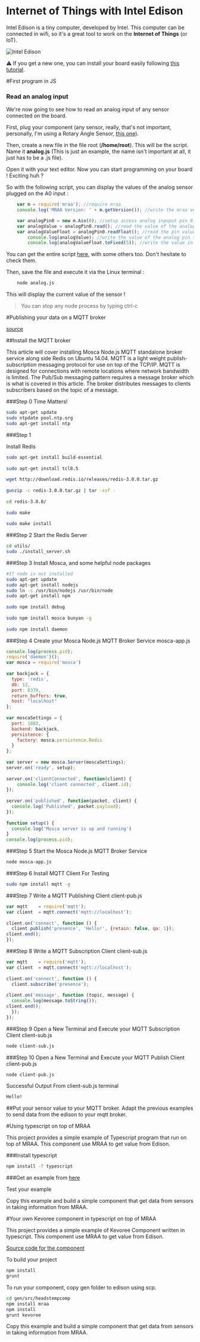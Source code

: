 Internet of Things with Intel Edison
=======

Intel Edison is a tiny computer, developed by Intel. This computer can be connected in wifi, so it's a great tool to work on the **Internet of Things** (or IoT).

![Intel Edison](http://www.seeedstudio.com/depot/images/102990161%201.jpg)


:warning:
If you get a new one, you can install your board easily following [this tutorial](INSTALL.md).

#First program in JS

###  Read an analog input ###

We're now going to see how to read an analog input of any sensor connected on the board.

First, plug your component (any sensor, really, that's not important, personally, I'm using a Rotary Angle Sensor,  [this one](https://software.intel.com/en-us/iot/hardware/sensors/grove-rotary-angle-sensor)).

Then, create a new file in the file root (**/home/root**). This will be the script.
Name it **analog.js** (This is just an example, the name isn't important at all, it just has to be a .js file).

Open it with your text editor. Now you can start programming on your board ! Exciting huh ?

So with the following script, you can display the values of the analog sensor plugged on the A0 input :

```js
    var m = require('mraa'); //require mraa
	console.log('MRAA Version: ' + m.getVersion()); //write the mraa version to the console

	var analogPin0 = new m.Aio(0); //setup access analog inpuput pin 0
	var analogValue = analogPin0.read(); //read the value of the analog pin
	var analogValueFloat = analogPin0.readFloat(); //read the pin value as a float
		console.log(analogValue); //write the value of the analog pin to the console
		console.log(analogValueFloat.toFixed(5)); //write the value in the float format
```

You can get the entire script [here](https://github.com/intel-iot-devkit/mraa/tree/master/examples/javascript), with some others too. Don't hesitate to check them.



Then, save the file and execute it via the Linux terminal :

```sh
    node analog.js
```

This will display the current value of the sensor !

> You can stop any node process by typing ctrl-c


#Publishing your data on a MQTT broker

[source](http://www.philchen.com/2015/05/04/how-to-setup-a-mosca-node-js-mqtt-broker-service-on-ubuntu-14-04)


##Install the MQTT broker

This article will cover installing Mosca Node.js MQTT standalone broker service along side Redis on Ubuntu 14.04. MQTT is a light weight publish-subscription messaging protocol for use on top of the TCP/IP. MQTT is designed for connections with remote locations where network bandwidth is limited. The Pub/Sub messaging pattern requires a message broker which is what is covered in this article. The broker distributes messages to clients subscribers based on the topic of a message.

###Step 0
Time Matters!

```sh
sudo apt-get update 
sudo ntpdate pool.ntp.org 
sudo apt-get install ntp
```

###Step 1

Install Redis

 
```sh
sudo apt-get install build-essential
 
sudo apt-get install tcl8.5
 
wget http://download.redis.io/releases/redis-3.0.0.tar.gz
 
gunzip -c redis-3.0.0.tar.gz | tar -xvf -
 
cd redis-3.0.0/
 
sudo make
 
sudo make install
```

###Step 2
Start the Redis Server

 
```sh
cd utils/
sudo ./install_server.sh
```

###Step 3
Install Mosca, and some helpful node packages

 
```sh
#If node is not installed
sudo apt-get update
sudo apt-get install nodejs
sudo ln -s /usr/bin/nodejs /usr/bin/node 
sudo apt-get install npm
 
sudo npm install debug
 
sudo npm install mosca bunyan -g
 
sudo npm install daemon
```

###Step 4
Create your Mosca Node.js MQTT Broker Service mosca-app.js

```js
console.log(process.pid);
require('daemon')();
var mosca = require('mosca')
 
var backjack = {
  type: 'redis',
  db: 12,
  port: 6379,
  return_buffers: true,
  host: "localhost"
};
 
var moscaSettings = {
  port: 1883,
  backend: backjack,
  persistence: {
    factory: mosca.persistence.Redis
  }
};
 
var server = new mosca.Server(moscaSettings);
server.on('ready', setup);
 
server.on('clientConnected', function(client) {
    console.log('client connected', client.id);     
});
 
server.on('published', function(packet, client) {
  console.log('Published', packet.payload);
});
 
function setup() {
  console.log('Mosca server is up and running')
}
console.log(process.pid);
```

###Step 5
Start the Mosca Node.js MQTT Broker Service

```sh
node mosca-app.js
```

###Step 6
Install MQTT Client For Testing

```sh
sudo npm install mqtt -g
```

###Step 7
Write a MQTT Publishing Client client-pub.js

 
```js
var mqtt    = require('mqtt');
var client  = mqtt.connect('mqtt://localhost');
 
client.on('connect', function () {
  client.publish('presence', 'Hello!', {retain: false, qa: 1});
client.end();
});
```

###Step 8
Write a MQTT Subscription Client client-sub.js

 
```js
var mqtt    = require('mqtt');
var client  = mqtt.connect('mqtt://localhost');
 
client.on('connect', function () {
  client.subscribe('presence');
 
client.on('message', function (topic, message) {
  console.log(message.toString());
client.end();
  });
});
```

###Step 9
Open a New Terminal and Execute your MQTT Subscription Client client-sub.js

 
```sh
node client-sub.js
```

###Step 10
Open a New Terminal and Execute your MQTT Publish Client client-pub.js

 
```sh
node client-pub.js
```

Successful Output From client-sub.js terminal

```txt
Hello!
```

##Put your sensor value to your MQTT broker. 
Adapt the previous examples to send data from the edison to your mqtt broker. 


#Using typescript on top of MRAA

This project provides a simple example of  Typescript program  that run on top of MRAA. This component use  MRAA to get value from Edison.

###Install typescript

```sh
npm install -f typescript
```

###Get an example from [here](https://github.com/HEADS-project/mraa)

Test your example

Copy this example and build a simple component that get data from sensors in taking information from MRAA.


#Your own Kevoree component in typescript on top of MRAA

This project provides a simple example of  Kevoree Component written in typescript. This component use  MRAA to get value from Edison.

[Source code for the component](https://github.com/barais/SEISummerSchool/blob/master/7.IotWithEdison/examples/src/headstempcomp/lib/HeadsTempEdisonComp.ts)

To build your project

```sh
npm install
grunt
```

To run your component, copy gen folder to edison using scp.

```sh
cd gen/src/headstempcomp
npm install mraa
npm install
grunt kevoree
```


Copy this example and build a simple component that get data from sensors in taking information from MRAA.
